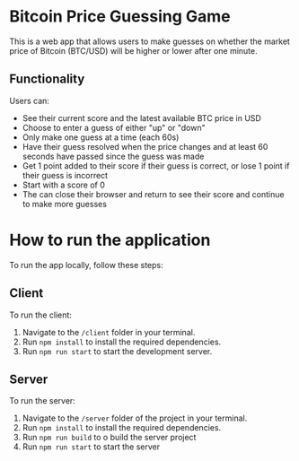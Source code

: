 # Bitcoin Price Guessing Game
This is a web app that allows users to make guesses on whether the market price of Bitcoin (BTC/USD) will be higher or lower after one minute.

## Functionality
Users can:

* See their current score and the latest available BTC price in USD
* Choose to enter a guess of either "up" or "down"
* Only make one guess at a time (each 60s)
* Have their guess resolved when the price changes and at least 60 seconds have passed since the guess was made
* Get 1 point added to their score if their guess is correct, or lose 1 point if their guess is incorrect
* Start with a score of 0
* The can close their browser and return to see their score and continue to make more guesses

# How to run the application
To run the app locally, follow these steps:

## Client
To run the client:

1. Navigate to the `/client` folder in your terminal.
2. Run `npm install` to install the required dependencies.
3. Run `npm run start` to start the development server.


## Server
To run the server:

1. Navigate to the `/server` folder of the project in your terminal.
2. Run `npm install` to install the required dependencies.
3. Run `npm run build` to o build the server project
3. Run `npm run start` to start the server
